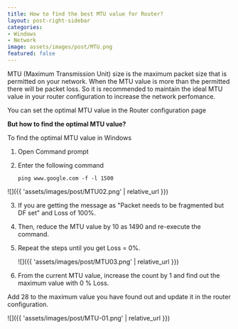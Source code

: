 ```yaml
---
title: How to find the best MTU value for Router?
layout: post-right-sidebar
categories:
- Windows
- Network
image: assets/images/post/MTU.png
featured: false
---
```


MTU (Maximum Transmission Unit) size is the maximum packet size that is permitted on your network. When the MTU value is more than the permitted there will be packet loss.
So it is recommended to maintain the ideal MTU value in your router configuration to increase the network perfomance.

You can set the optimal MTU value in the Router configuration page

**But how to find the optimal MTU value?**

To find the optimal MTU value in Windows

1. Open Command prompt

2. Enter the following command
 
    ```
    ping www.google.com -f -l 1500
    ```
![]({{ 'assets/images/post/MTU02.png' | relative_url }})

3. If you are getting the message as "Packet needs to be fragmented but DF set" and Loss of 100%. 

4. Then, reduce the MTU value by 10 as 1490 and re-execute the command.

5. Repeat the steps until you get Loss = 0%.

	![]({{ 'assets/images/post/MTU03.png' | relative_url }})

6. From the current MTU value, increase the count by 1 and find out the maximum value with 0 % Loss.

Add 28 to the maximum value you have found out and update it in the router configuration.

![]({{ 'assets/images/post/MTU-01.png' | relative_url }})
